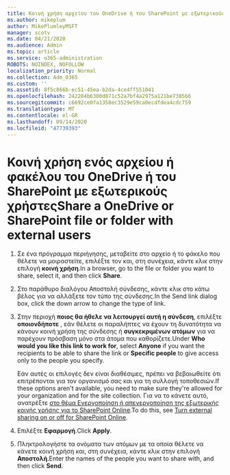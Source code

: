 ```yaml
---
title: Κοινή χρήση αρχείου του OneDrive ή του SharePoint με εξωτερικούς χρήστες
ms.author: mikeplum
author: MikePlumleyMSFT
manager: scotv
ms.date: 04/21/2020
ms.audience: Admin
ms.topic: article
ms.service: o365-administration
ROBOTS: NOINDEX, NOFOLLOW
localization_priority: Normal
ms.collection: Adm_O365
ms.custom: ''
ms.assetid: 8f5c866b-ec51-45ea-b2da-4ce4ff551041
ms.openlocfilehash: 242284b6300d871c52a7bf4a2975a121be738566
ms.sourcegitcommit: c6692ce0fa1358ec3529e59ca0ecdfdea4cdc759
ms.translationtype: MT
ms.contentlocale: el-GR
ms.lasthandoff: 09/14/2020
ms.locfileid: "47739393"
---
```

# <a name="share-a-onedrive-or-sharepoint-file-or-folder-with-external-users"></a><span data-ttu-id="91c68-102">Κοινή χρήση ενός αρχείου ή φακέλου του OneDrive ή του SharePoint με εξωτερικούς χρήστες</span><span class="sxs-lookup"><span data-stu-id="91c68-102">Share a OneDrive or SharePoint file or folder with external users</span></span>

1. <span data-ttu-id="91c68-103">Σε ένα πρόγραμμα περιήγησης, μεταβείτε στο αρχείο ή το φάκελο που θέλετε να μοιραστείτε, επιλέξτε τον και, στη συνέχεια, κάντε κλικ στην επιλογή **κοινή χρήση**.</span><span class="sxs-lookup"><span data-stu-id="91c68-103">In a browser, go to the file or folder you want to share, select it, and then click **Share**.</span></span>
    
2. <span data-ttu-id="91c68-104">Στο παράθυρο διαλόγου Αποστολή σύνδεσης, κάντε κλικ στο κάτω βέλος για να αλλάξετε τον τύπο της σύνδεσης.</span><span class="sxs-lookup"><span data-stu-id="91c68-104">In the Send link dialog box, click the down arrow to change the type of link.</span></span>
    
3. <span data-ttu-id="91c68-105">Στην περιοχή **ποιος θα ήθελε να λειτουργεί αυτή η σύνδεση**, επιλέξτε **οποιονδήποτε** , εάν θέλετε οι παραλήπτες να έχουν τη δυνατότητα να κάνουν κοινή χρήση της σύνδεσης ή **συγκεκριμένων ατόμων** για να παρέχουν πρόσβαση μόνο στα άτομα που καθορίζετε.</span><span class="sxs-lookup"><span data-stu-id="91c68-105">Under **Who would you like this link to work for**, select **Anyone** if you want the recipients to be able to share the link or **Specific people** to give access only to the people you specify.</span></span> 
    
    <span data-ttu-id="91c68-106">Εάν αυτές οι επιλογές δεν είναι διαθέσιμες, πρέπει να βεβαιωθείτε ότι επιτρέπονται για τον οργανισμό σας και για τη συλλογή τοποθεσιών.</span><span class="sxs-lookup"><span data-stu-id="91c68-106">If these options aren't available, you need to make sure they're allowed for your organization and for the site collection.</span></span> <span data-ttu-id="91c68-107">Για να το κάνετε αυτό, ανατρέξτε [στο θέμα Ενεργοποίηση ή απενεργοποίηση της εξωτερικής κοινής χρήσης για το SharePoint Online](https://go.microsoft.com/fwlink/?linkid=866426).</span><span class="sxs-lookup"><span data-stu-id="91c68-107">To do this, see [Turn external sharing on or off for SharePoint Online](https://go.microsoft.com/fwlink/?linkid=866426).</span></span>
    
4. <span data-ttu-id="91c68-108">Επιλέξτε **Εφαρμογή**.</span><span class="sxs-lookup"><span data-stu-id="91c68-108">Click **Apply**.</span></span>
    
5. <span data-ttu-id="91c68-109">Πληκτρολογήστε τα ονόματα των ατόμων με τα οποία θέλετε να κάνετε κοινή χρήση και, στη συνέχεια, κάντε κλικ στην επιλογή **Αποστολή**.</span><span class="sxs-lookup"><span data-stu-id="91c68-109">Enter the names of the people you want to share with, and then click **Send**.</span></span>
    

